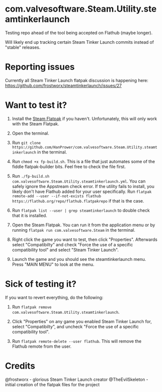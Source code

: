# com.valvesoftware.Steam.Utility.steamtinkerlaunch

Testing repo ahead of the tool being accepted on Flathub (maybe longer).

Will likely end up tracking certain Steam Tinker Launch commits instead of "stable" releases.

# Reporting issues

Currently all Steam Tinker Launch flatpak discussion is happening here: https://github.com/frostworx/steamtinkerlaunch/issues/27

# Want to test it?

1. Install the [Steam Flatpak](https://beta.flathub.org/apps/details/com.valvesoftware.Steam) if you haven't. Unfortunately, this will only work with the Steam Flatpak.

2. Open the terminal.

3. Run `git clone https://github.com/HanPrower/com.valvesoftware.Steam.Utility.steamtinkerlaunch` in the terminal.

4. Run `chmod +x fp-build.sh`. This is a file that just automates some of the fiddle flatpak-builder bits. Feel free to check the file first.

5. Run `./fp-build.sh com.valvesoftware.Steam.Utility.steamtinkerlaunch.yml`. You can safely ignore the Appstream check error. If the utility fails to install, you likely don't have Flathub added for your user specifically. Run `flatpak remote-add --user --if-not-exists flathub https://flathub.org/repo/flathub.flatpakrepo` if that is the case.

6. Run `flatpak list --user | grep steamtinkerlaunch` to double check that it is installed.

7. Open the Steam Flatpak. You can run it from the application menu or by running `flatpak run com.valvesoftware.Steam` in the terminal.

8. Right click the game you want to test, then click "Properties". Afterwards select "Compatibilty" and check "Force the use of a specific compatibility tool" and select "Steam Tinker Launch".

9. Launch the game and you should see the steamtinkerlaunch menu. Press "MAIN MENU" to look at the menu.

# Sick of testing it?

If you want to revert everything, do the following:

1. Run `flatpak remove com.valvesoftware.Steam.Utility.steamtinkerlaunch`.

2. Click "Properties" on any game you enabled Steam Tinker Launch for, select "Compatibilty", and uncheck "Force the use of a specific compatibility tool".

3. Run `flatpak remote-delete --user flathub`. This will remove the Flathub remote from the user.

# Credits

@frostworx - glorious Steam Tinker Launch creator
@TheEvilSkeleton - initial creation of the flatpak files for the project
